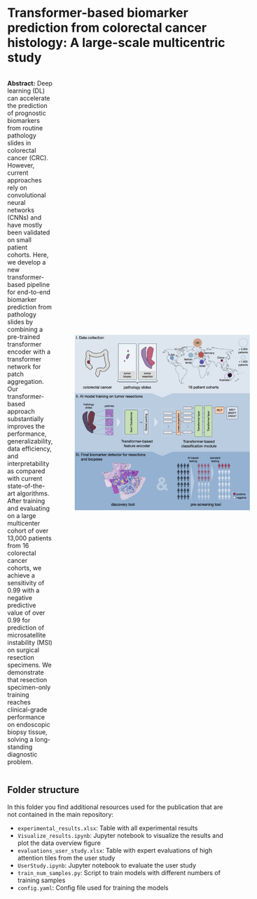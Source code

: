 # Transformer-based biomarker prediction from colorectal cancer histology: A large-scale multicentric study
<div style="display: flex; align-items: center;">
    <p style="margin-right: 50px;"><b>Abstract:</b> Deep learning (DL) can accelerate the prediction of prognostic biomarkers from routine pathology slides in colorectal cancer (CRC). However, current approaches rely on convolutional neural networks (CNNs) and have mostly been validated on small patient cohorts. Here, we develop a new transformer-based pipeline for end-to-end biomarker prediction from pathology slides by combining a pre-trained transformer encoder with a transformer network for patch aggregation. Our transformer-based approach substantially improves the performance, generalizability, data efficiency, and interpretability as compared with current state-of-the-art algorithms. After training and evaluating on a large multicenter cohort of over 13,000 patients from 16 colorectal cancer cohorts, we achieve a sensitivity of 0.99 with a negative predictive value of over 0.99 for prediction of microsatellite instability (MSI) on surgical resection specimens. We demonstrate that resection specimen-only training reaches clinical-grade performance on endoscopic biopsy tissue, solving a long-standing diagnostic problem. </p>
    <img src="2023-07_graphical-abstract.jpg" alt="Image Alt Text" width="400px" align="right"/>
</div>


<!-- ![pipeline](2023-07_graphical-abstract.jpg) -->

## Folder structure
In  this folder you find additional resources used for the publication that are not contained in the main repository:
* `experimental_results.xlsx`: Table with all experimental results
* `Visualize_results.ipynb`: Jupyter notebook to visualize the results and plot the data overview figure
* `evaluations_user_study.xlsx`: Table with expert evaluations of high attention tiles from the user study
* `UserStudy.ipynb`: Jupyter notebook to evaluate the user study
* `train_num_samples.py`: Script to train models with different numbers of training samples
* `config.yaml`: Config file used for training the models
